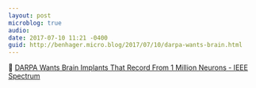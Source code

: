 ```yaml
---
layout: post
microblog: true
audio: 
date: 2017-07-10 11:21 -0400
guid: http://benhager.micro.blog/2017/07/10/darpa-wants-brain.html
---
```

🔬 [DARPA Wants Brain Implants That Record From 1 Million Neurons - IEEE Spectrum](http://spectrum.ieee.org/the-human-os/biomedical/devices/darpa-wants-brain-implants-that-record-from-1-million-neurons)

